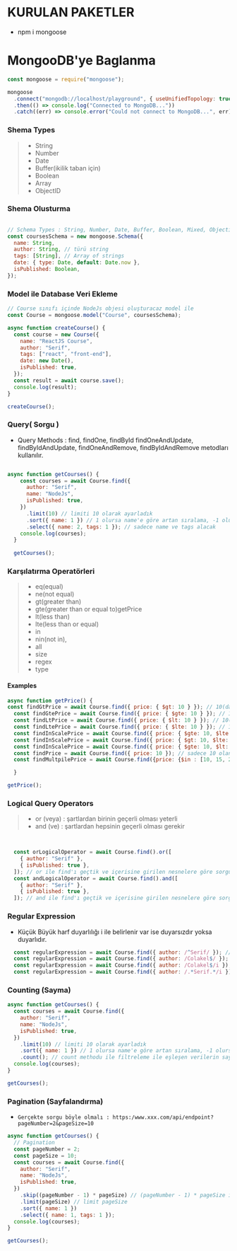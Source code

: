 # KURULAN PAKETLER 
* npm i mongoose 
# MongooDB'ye Baglanma 
```javascript 
const mongoose = require("mongoose");

mongoose
  .connect("mongodb://localhost/playground", { useUnifiedTopology: true })
  .then(() => console.log("Connected to MongoDB..."))
  .catch((err) => console.error("Could not connect to MongoDB...", err));

```
### Shema Types 
>* String  
>* Number
>* Date
>* Buffer(ikilik taban için)
>* Boolean 
>* Array
>* ObjectID

### Shema Olusturma 
```javascript 

// Schema Types : String, Number, Date, Buffer, Boolean, Mixed, Objectid, Array
const coursesSchema = new mongoose.Schema({
  name: String,
  author: String, // türü string
  tags: [String], // Array of strings
  date: { type: Date, default: Date.now },
  isPublished: Boolean,
});

```

### Model ile Database Veri Ekleme

```javascript
// Course sınıfı içinde NodeJs objesi oluşturacaz model ile
const Course = mongoose.model("Course", coursesSchema);

async function createCourse() {
  const course = new Course({
    name: "ReactJS Course",
    author: "Serif",
    tags: ["react", "front-end"],
    date: new Date(),
    isPublished: true,
  });
  const result = await course.save();
  console.log(result);
}

createCourse();

```

### Query( Sorgu )

* Query Methods : find, findOne, findById findOneAndUpdate, findByIdAndUpdate, findOneAndRemove, findByIdAndRemove metodları kullanılır.
```javascript

async function getCourses() {
    const courses = await Course.find({
      author: "Serif",
      name: "NodeJs",
      isPublished: true,
    })
      .limit(10) // limiti 10 olarak ayarladık
      .sort({ name: 1 }) // 1 olursa name'e göre artan sıralama, -1 olursa name'e göre  azalan sıralama
      .select({ name: 2, tags: 1 }); // sadece name ve tags alacak
    console.log(courses);
  }
  
  getCourses();

```

### Karşılatırma Operatörleri
>* eq(equal)
>* ne(not equal)
>* gt(greater than)
>* gte(greater than or equal to)getPrice
>* lt(less than)
>* lte(less than or equal)
>* in
>* nin(not in),
>* all
>* size
>* regex
>* type

#### Examples 

```javascript
async function getPrice() {
const findGtPrice = await Course.find({ price: { $gt: 10 } }); // 10(dahil değil)'dan büyük fiyatları getir
  const findGtePrice = await Course.find({ price: { $gte: 10 } }); // 10(dahil)'dan büyük fiyatları getir
  const findLtPrice = await Course.find({ price: { $lt: 10 } }); // 10(dahil değil)'dan küçük fiyatları getir
  const findLtePrice = await Course.find({ price: { $lte: 10 } }); // 10(dahil)'dan küçük fiyatları getir
  const findInScalePrice = await Course.find({ price: { $gte: 10, $lte: 20 } }); // 10(dahil) ile 20(dahil) arasındaki fiyatları getir
  const findInScalePrice = await Course.find({ price: { $gt: 10, $lte: 20 } }); // 10(dahil değil) ile 20(dahil) arasındaki fiyatları getir
  const findInScalePrice = await Course.find({ price: { $gte: 10, $lt: 20 } }); // 10(dahil) ile 20(dahil değil) arasındaki fiyatları getir
  const findPrice = await Course.find({ price: 10 }); // sadece 10 olanı getirir
  const findMultpilePrice = await Course.find({price: {$in : [10, 15, 20]}}) // 10 15 20 olan price'ı getirecek

  }

getPrice();
```

### Logical Query Operators 
>* or (veya) : şartlardan birinin geçerli olması yeterli
>* and (ve) : şartlardan hepsinin geçerli olması gerekir 
```javascript 

 
  const orLogicalOperator = await Course.find().or([
    { author: "Serif" },
    { isPublished: true },
  ]); // or ile find'ı geçtik ve içerisine girilen nesnelere göre sorgu yapılır ve herhangi biri nesne ile eşleşen değer/değerler getirilir.
  const andLogicalOperator = await Course.find().and([
    { author: "Serif" },
    { isPublished: true },
  ]); // and ile find'ı geçtik ve içerisine girilen nesnelere göre sorgu yapılır ve tüm nesneler ile eşleşen değerler getirilir.

```

### Regular Expression
* Küçük Büyük harf duyarlılığı i ile belirlenir var ise duyarsızdır yoksa duyarlıdır.
```javascript
  const regularExpression = await Course.find({ author: /^Serif/ }); // Serif ile Baslayan Kursları Getir
  const regularExpression = await Course.find({ author: /Colakel$/ }); // Serif ile Biten Kursları Getir
  const regularExpression = await Course.find({ author: /Colakel$/i }); // i eklenirse kucuk/buyuk harfe karsı duyarsızlasır
  const regularExpression = await Course.find({ author: /.*Serif.*/i });// Serif içerenleri  getirir.
```  

### Counting (Sayma)
```javascript
async function getCourses() {
  const courses = await Course.find({
    author: "Serif",
    name: "NodeJs",
    isPublished: true,
  })
    .limit(10) // limiti 10 olarak ayarladık
    .sort({ name: 1 }) // 1 olursa name'e göre artan sıralama, -1 olursa name'e göre  azalan sıralama
    .count(); // count methodu ile filtreleme ile eşleşen verilerin sayısını döndürür
  console.log(courses);
}

getCourses();
```
### Pagination (Sayfalandırma)

* `Gerçekte sorgu böyle olmalı : https:/www.xxx.com/api/endpoint?pageNumber=2&pageSize=10`

```javascript
async function getCourses() {
  // Pagination
  const pageNumber = 2;
  const pageSize = 10;
  const courses = await Course.find({
    author: "Serif",
    name: "NodeJs",
    isPublished: true,
  })
    .skip((pageNumber - 1) * pageSize) // (pageNumber - 1) * pageSize ile berlirli sayfada veriler alınır
    .limit(pageSize) // limit pageSize
    .sort({ name: 1 }) 
    .select({ name: 1, tags: 1 });
  console.log(courses);
}

getCourses();

```

